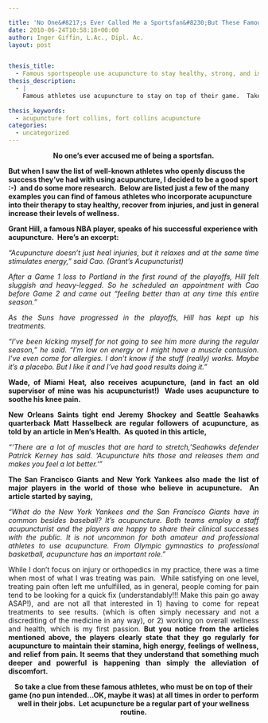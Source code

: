 ```yaml
---

title: 'No One&#8217;s Ever Called Me a Sportsfan&#8230;But These Famous Sportsmen are Definitely Fans of Acupuncture!'
date: 2010-06-24T10:58:18+00:00
author: Inger Giffin, L.Ac., Dipl. Ac.
layout: post


thesis_title:
  - Famous sportspeople use acupuncture to stay healthy, strong, and improve their game.
thesis_description:
  - |
    Famous athletes use acupuncture to stay on top of their game.  Take their clue and let acupuncture be a regular part of your wellness routine!
    
thesis_keywords:
  - acupuncture fort collins, fort collins acupuncture
categories:
  - uncategorized
---
```

<p style="text-align: center;">
  <strong>No one&#8217;s ever accused me of being a sportsfan.</strong>
</p>

**But when I saw the list of well-known athletes who openly discuss the success they&#8217;ve had with using acupuncture, I decided to be a good sport :-)  and do some more research.  Below are listed just a few of the many examples you can find of famous athletes who incorporate acupuncture into their therapy to stay healthy, recover from injuries, and just in general increase their levels of wellness.**

**Grant Hill, a famous NBA player, speaks of his successful experience with acupuncture.  Here&#8217;s an excerpt:**

<p style="text-align: justify;">
  <em>&#8220;Acupuncture doesn&#8217;t just heal injuries, but it relaxes and at the same time stimulates energy,&#8221; said Cao. (Grant&#8217;s Acupuncturist)<br /> </em>
</p>

<p style="text-align: justify;">
  <em>After a Game 1 loss to Portland in the first round of the playoffs, Hill felt sluggish and heavy-legged. So he scheduled an appointment with Cao before Game 2 and came out &#8220;feeling better than at any time this entire season.&#8221;</em>
</p>

<p style="text-align: justify;">
  <em>As the Suns have progressed in the playoffs, Hill has kept up his treatments.</em>
</p>

<p style="text-align: justify;">
  <em>&#8220;I&#8217;ve been kicking myself for not going to see him more during the regular season,&#8221; he said. &#8220;I&#8217;m low on energy or I might have a muscle contusion. I&#8217;ve even come for allergies. I don&#8217;t know if the stuff (really) works. Maybe it&#8217;s a placebo. But I like it and I&#8217;ve had good results doing it.&#8221;</em>
</p>

<p style="text-align: justify;">
  <strong>Wade, of Miami Heat<em>, </em>also receives acupuncture, (and in fact an old supervisor of mine was his acupuncturist!)  Wade uses acupuncture to soothe his knee pain.</strong>
</p>

<p style="text-align: justify;">
  <strong>New Orleans Saints tight end Jeremy Shockey and Seattle Seahawks quarterback Matt Hasselbeck are regular followers of acupuncture, as told by an article in Men&#8217;s Health.  As quoted in this article,</strong>
</p>

<p style="text-align: justify;">
  <em>&#8220;&#8216;There are a lot of muscles that are hard to stretch,&#8217;Seahawks defender Patrick Kerney has said. &#8216;Acupuncture hits those and releases them and makes you feel a lot better.'&#8221;</em>
</p>

<p style="text-align: justify;">
  <strong>The San Francisco Giants and New York Yankees also made the list of major players in the world of those who believe in acupuncture.  An article started by saying,</strong>
</p>

<p style="text-align: justify;">
  <em>&#8220;What do the New York Yankees and the San Francisco Giants have in common besides baseball? It’s acupuncture. Both teams employ a staff acupuncturist and the players are happy to share their clinical successes with the public. It is not uncommon for both amateur and professional athletes to use acupuncture. From Olympic gymnastics to professional basketball, acupuncture has an important role.&#8221;</em>
</p>

<p style="text-align: justify;">
  While I don&#8217;t focus on injury or orthopedics in my practice, there was a time when most of what I was treating was pain.  While satisfying on one level, treating pain often left me unfulfilled, as in general, people coming for pain tend to be looking for a quick fix (understandably!!! Make this pain go away ASAP!), and are not all that interested in 1) having to come for repeat treatments to see results. (which is often simply necessary and not a discrediting of the medicine in any way), or 2) working on overall wellness and health, which is my first passion.<strong> But you notice from the articles mentioned above, the players clearly state that they go regularly for acupuncture to maintain their stamina, high energy, feelings of wellness, and relief from pain. It seems that they understand that something much deeper and powerful is happening than simply the alleviation of discomfort.</strong>
</p>

<p style="text-align: center;">
  <strong>So take a clue from these famous athletes, who must be on top of their game (no pun intended&#8230;OK, maybe it was) at all times in order to perform well in their jobs.  Let acupuncture be a regular part of your wellness routine.</strong><em><br /> </em>
</p>